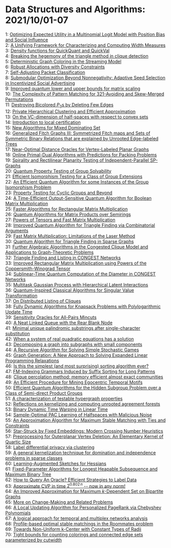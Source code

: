# Data Structures and Algorithms: 2021/10/01-07  
1: [Optimizing Expected Utility in a Multinomial Logit Model with Position  Bias and Social Influence](https://doi.org/10.48550/arXiv.1411.0279)  
2: [A Unifying Framework for Characterizing and Computing Width Measures](https://doi.org/10.48550/arXiv.2109.14610)  
3: [Density functions for QuickQuant and QuickVal](https://doi.org/10.48550/arXiv.2109.14749)  
4: [Breaking the hegemony of the triangle method in clique detection](https://doi.org/10.48550/arXiv.2109.14876)  
5: [Deterministic Graph Coloring in the Streaming Model](https://doi.org/10.48550/arXiv.2109.14891)  
6: [Robust Allocations with Diversity Constraints](https://doi.org/10.48550/arXiv.2109.15015)  
7: [Self-Adjusting Packet Classification](https://doi.org/10.48550/arXiv.2109.15090)  
8: [Submodular Optimization Beyond Nonnegativity: Adaptive Seed Selection in  Incentivized Social Advertising](https://doi.org/10.48550/arXiv.2109.15180)  
9: [Improved quantum lower and upper bounds for matrix scaling](https://doi.org/10.48550/arXiv.2109.15282)  
10: [The Complexity of Pattern Matching for $321$-Avoiding and Skew-Merged  Permutations](https://doi.org/10.48550/arXiv.1510.06051)  
11: [Destroying Bicolored $P_3$s by Deleting Few Edges](https://doi.org/10.48550/arXiv.1901.03627)  
12: [Private Hierarchical Clustering and Efficient Approximation](https://doi.org/10.48550/arXiv.1904.04475)  
13: [On the VC-dimension of half-spaces with respect to convex sets](https://doi.org/10.48550/arXiv.1907.01241)  
14: [Introduction to local certification](https://doi.org/10.48550/arXiv.1910.12747)  
15: [New Algorithms for Mixed Dominating Set](https://doi.org/10.48550/arXiv.1911.08964)  
16: [Generalized Fitch Graphs III: Symmetrized Fitch maps and Sets of  Symmetric Binary Relations that are explained by Unrooted Edge-labeled Trees](https://doi.org/10.48550/arXiv.2001.05921)  
17: [Near-Optimal Distance Oracles for Vertex-Labeled Planar Graphs](https://doi.org/10.48550/arXiv.2110.00074)  
18: [Online Primal-Dual Algorithms with Predictions for Packing Problems](https://doi.org/10.48550/arXiv.2110.00391)  
19: [Spirality and Rectilinear Planarity Testing of Independent-Parallel  SP-Graphs](https://doi.org/10.48550/arXiv.2110.00548)  
20: [Quantum Property Testing of Group Solvability](https://doi.org/10.48550/arXiv.0712.3829)  
21: [Efficient Isomorphism Testing for a Class of Group Extensions](https://doi.org/10.48550/arXiv.0812.2298)  
22: [An Efficient Quantum Algorithm for some Instances of the Group  Isomorphism Problem](https://doi.org/10.48550/arXiv.1001.0608)  
23: [Property Testing for Cyclic Groups and Beyond](https://doi.org/10.48550/arXiv.1105.1842)  
24: [A Time-Efficient Output-Sensitive Quantum Algorithm for Boolean Matrix  Multiplication](https://doi.org/10.48550/arXiv.1201.6174)  
25: [Faster Algorithms for Rectangular Matrix Multiplication](https://doi.org/10.48550/arXiv.1204.1111)  
26: [Quantum Algorithms for Matrix Products over Semirings](https://doi.org/10.48550/arXiv.1310.3898)  
27: [Powers of Tensors and Fast Matrix Multiplication](https://doi.org/10.48550/arXiv.1401.7714)  
28: [Improved Quantum Algorithm for Triangle Finding via Combinatorial  Arguments](https://doi.org/10.48550/arXiv.1407.0085)  
29: [Fast Matrix Multiplication: Limitations of the Laser Method](https://doi.org/10.48550/arXiv.1411.5414)  
30: [Quantum Algorithm for Triangle Finding in Sparse Graphs](https://doi.org/10.48550/arXiv.1507.06878)  
31: [Further Algebraic Algorithms in the Congested Clique Model and  Applications to Graph-Theoretic Problems](https://doi.org/10.48550/arXiv.1608.02674)  
32: [Triangle Finding and Listing in CONGEST Networks](https://doi.org/10.48550/arXiv.1705.09061)  
33: [Improved Rectangular Matrix Multiplication using Powers of the  Coppersmith-Winograd Tensor](https://doi.org/10.48550/arXiv.1708.05622)  
34: [Sublinear-Time Quantum Computation of the Diameter in CONGEST Networks](https://doi.org/10.48550/arXiv.1804.02917)  
35: [Multitask Gaussian Process with Hierarchical Latent Interactions](https://doi.org/10.48550/arXiv.1808.01132)  
36: [Quantum-Inspired Classical Algorithms for Singular Value Transformation](https://doi.org/10.48550/arXiv.1910.05699)  
37: [On Distributed Listing of Cliques](https://doi.org/10.48550/arXiv.2007.05316)  
38: [Fully Dynamic Algorithms for Knapsack Problems with Polylogarithmic  Update Time](https://doi.org/10.48550/arXiv.2007.08415)  
39: [Sensitivity Oracles for All-Pairs Mincuts](https://doi.org/10.48550/arXiv.2011.03291)  
40: [A Neat Linked Queue with the Rear Blank Node](https://doi.org/10.48550/arXiv.2105.08116)  
41: [Minimal unique palindromic substrings after single-character  substitution](https://doi.org/10.48550/arXiv.2105.11693)  
42: [When a system of real quadratic equations has a solution](https://doi.org/10.48550/arXiv.2106.08119)  
43: [Decomposing a graph into subgraphs with small components](https://doi.org/10.48550/arXiv.2110.00692)  
44: [A Recursive Algorithm for Solving Simple Stochastic Games](https://doi.org/10.48550/arXiv.2110.01030)  
45: [Graph Generation: A New Approach to Solving Expanded Linear Programming  Relaxations](https://doi.org/10.48550/arXiv.2110.01070)  
46: [Is this the simplest (and most surprising) sorting algorithm ever?](https://doi.org/10.48550/arXiv.2110.01111)  
47: [FM-Indexing Grammars Induced by Suffix Sorting for Long Patterns](https://doi.org/10.48550/arXiv.2110.01181)  
48: [Clique percolation method: memory efficient almost exact communities](https://doi.org/10.48550/arXiv.2110.01213)  
49: [An Efficient Procedure for Mining Egocentric Temporal Motifs](https://doi.org/10.48550/arXiv.2110.01391)  
50: [Efficient Quantum Algorithms for the Hidden Subgroup Problem over a  Class of Semi-direct Product Groups](https://doi.org/10.48550/arXiv.quant-ph/0412033)  
51: [A characterization of testable hypergraph properties](https://doi.org/10.48550/arXiv.1707.03303)  
52: [Reflections on kernelizing and computing unrooted agreement forests](https://doi.org/10.48550/arXiv.2012.07354)  
53: [Binary Dynamic Time Warping in Linear Time](https://doi.org/10.48550/arXiv.2101.01108)  
54: [Sample-Optimal PAC Learning of Halfspaces with Malicious Noise](https://doi.org/10.48550/arXiv.2102.06247)  
55: [An Approximation Algorithm for Maximum Stable Matching with Ties and  Constraints](https://doi.org/10.48550/arXiv.2107.03076)  
56: [Star-Struck by Fixed Embeddings: Modern Crossing Number Heuristics](https://doi.org/10.48550/arXiv.2108.11443)  
57: [Preprocessing for Outerplanar Vertex Deletion: An Elementary Kernel of  Quartic Size](https://doi.org/10.48550/arXiv.2110.01868)  
58: [Label differential privacy via clustering](https://doi.org/10.48550/arXiv.2110.02159)  
59: [A general kernelization technique for domination and independence  problems in sparse classes](https://doi.org/10.48550/arXiv.2002.09028)  
60: [Learning-Augmented Sketches for Hessians](https://doi.org/10.48550/arXiv.2102.12317)  
61: [Fixed-Parameter Algorithms for Longest Heapable Subsequence and Maximum  Binary Tree](https://doi.org/10.48550/arXiv.2110.00495)  
62: [How to Query An Oracle? Efficient Strategies to Label Data](https://doi.org/10.48550/arXiv.2110.02341)  
63: [Approximate $\mathrm{CVP}$ in time $2^{0.802 \, n}$ -- now in any norm!](https://doi.org/10.48550/arXiv.2110.02387)  
64: [An Improved Approximation for Maximum $k$-Dependent Set on Bipartite  Graphs](https://doi.org/10.48550/arXiv.2110.02487)  
65: [More on Change-Making and Related Problems](https://doi.org/10.48550/arXiv.2110.02503)  
66: [A Local Updating Algorithm for Personalized PageRank via Chebyshev  Polynomials](https://doi.org/10.48550/arXiv.2110.02538)  
67: [A logical approach for temporal and multiplex networks analysis](https://doi.org/10.48550/arXiv.2110.02543)  
68: [Profile-based optimal stable matchings in the Roommates problem](https://doi.org/10.48550/arXiv.2110.02555)  
69: [Towards Non-Uniform k-Center with Constant Types of Radii](https://doi.org/10.48550/arXiv.2110.02688)  
70: [Tight bounds for counting colorings and connected edge sets  parameterized by cutwidth](https://doi.org/10.48550/arXiv.2110.02730)  